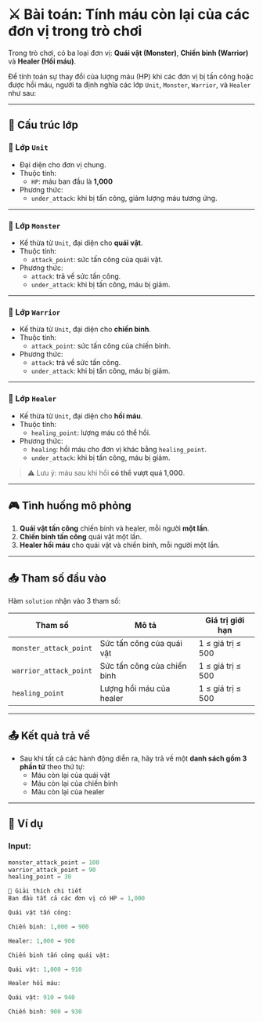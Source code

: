 # ⚔️ Bài toán: Tính máu còn lại của các đơn vị trong trò chơi

Trong trò chơi, có ba loại đơn vị: **Quái vật (Monster)**, **Chiến binh (Warrior)** và **Healer (Hồi máu)**.

Để tính toán sự thay đổi của lượng máu (HP) khi các đơn vị bị tấn công hoặc được hồi máu, người ta định nghĩa các lớp `Unit`, `Monster`, `Warrior`, và `Healer` như sau:

---

## 🧱 Cấu trúc lớp

### 🔹 Lớp `Unit`
- Đại diện cho đơn vị chung.
- Thuộc tính:
  - `HP`: máu ban đầu là **1,000**
- Phương thức:
  - `under_attack`: khi bị tấn công, giảm lượng máu tương ứng.

---

### 🔹 Lớp `Monster`
- Kế thừa từ `Unit`, đại diện cho **quái vật**.
- Thuộc tính:
  - `attack_point`: sức tấn công của quái vật.
- Phương thức:
  - `attack`: trả về sức tấn công.
  - `under_attack`: khi bị tấn công, máu bị giảm.

---

### 🔹 Lớp `Warrior`
- Kế thừa từ `Unit`, đại diện cho **chiến binh**.
- Thuộc tính:
  - `attack_point`: sức tấn công của chiến binh.
- Phương thức:
  - `attack`: trả về sức tấn công.
  - `under_attack`: khi bị tấn công, máu bị giảm.

---

### 🔹 Lớp `Healer`
- Kế thừa từ `Unit`, đại diện cho **hồi máu**.
- Thuộc tính:
  - `healing_point`: lượng máu có thể hồi.
- Phương thức:
  - `healing`: hồi máu cho đơn vị khác bằng `healing_point`.
  - `under_attack`: khi bị tấn công, máu bị giảm.
> ⚠️ Lưu ý: máu sau khi hồi **có thể vượt quá 1,000**.

---

## 🎮 Tình huống mô phỏng

1. **Quái vật tấn công** chiến binh và healer, mỗi người **một lần**.
2. **Chiến binh tấn công** quái vật một lần.
3. **Healer hồi máu** cho quái vật và chiến binh, mỗi người một lần.

---

## 📥 Tham số đầu vào

Hàm `solution` nhận vào 3 tham số:

| Tham số               | Mô tả                        | Giá trị giới hạn         |
|------------------------|-------------------------------|---------------------------|
| `monster_attack_point` | Sức tấn công của quái vật     | 1 ≤ giá trị ≤ 500         |
| `warrior_attack_point` | Sức tấn công của chiến binh   | 1 ≤ giá trị ≤ 500         |
| `healing_point`        | Lượng hồi máu của healer      | 1 ≤ giá trị ≤ 500         |

---

## 📤 Kết quả trả về

- Sau khi tất cả các hành động diễn ra, hãy trả về một **danh sách gồm 3 phần tử** theo thứ tự:
  - Máu còn lại của quái vật
  - Máu còn lại của chiến binh
  - Máu còn lại của healer

---

## 🧪 Ví dụ

### Input:
```python
monster_attack_point = 100  
warrior_attack_point = 90  
healing_point = 30

📖 Giải thích chi tiết
Ban đầu tất cả các đơn vị có HP = 1,000

Quái vật tấn công:

Chiến binh: 1,000 → 900

Healer: 1,000 → 900

Chiến binh tấn công quái vật:

Quái vật: 1,000 → 910

Healer hồi máu:

Quái vật: 910 → 940

Chiến binh: 900 → 930